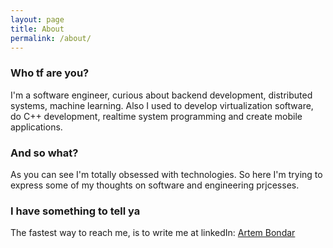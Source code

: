 ```yaml
---
layout: page
title: About
permalink: /about/
---
```


### Who tf are you?

I'm a software engineer, curious about backend development, distributed systems, machine learning. Also I used to develop  virtualization software, do C++ development, realtime system programming and create mobile applications.

### And so what?

As you can see I'm totally obsessed with technologies. So here I'm trying to express some of my thoughts on software and engineering prjcesses.


### I have something to tell ya

The fastest way to reach me, is to write me at linkedIn:
[Artem Bondar](https://www.linkedin.com/in/artem-bondar-652112100)
